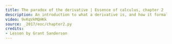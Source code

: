```yaml
---
title: The paradox of the derivative | Essence of calculus, chapter 2
description: An introduction to what a derivative is, and how it formalizes an otherwise paradoxical idea.
video: 9vKqVkMQHKk
source: _2017/eoc/chapter2.py
credits:
- Lesson by Grant Sanderson
---
```

